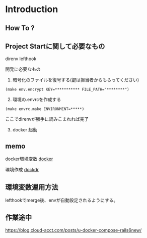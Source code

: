 # Introduction

## How To ?

## Project Startに関して必要なもの

direnv
lefthook

開発に必要なもの

1. 暗号化のファイルを復号する(鍵は担当者からもらってください)

`(make env.encrypt KEY=*********** FILE_PATH="********")`

2. 環境の.envrcを作成する

`(make envrc.make ENVIRONMENT=*****)`

ここでdirenvが勝手に読みこまれれば完了

3. docker 起動


## memo

docker環境変数
[docker](https://blog.cloud-acct.com/posts/u-env-docker-compose/)

環境作成
[dockdr](https://blog.cloud-acct.com/posts/u-rails-dockerfile)

## 環境変数運用方法

lefthookでmerge後、envが自動設定されるようにする。

## 作業途中

https://blog.cloud-acct.com/posts/u-docker-compose-rails6new/
